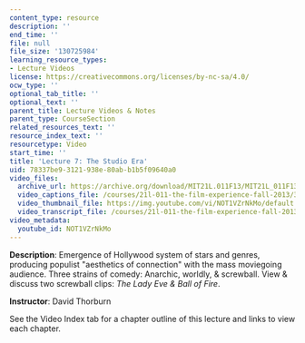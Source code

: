 ```yaml
---
content_type: resource
description: ''
end_time: ''
file: null
file_size: '130725984'
learning_resource_types:
- Lecture Videos
license: https://creativecommons.org/licenses/by-nc-sa/4.0/
ocw_type: ''
optional_tab_title: ''
optional_text: ''
parent_title: Lecture Videos & Notes
parent_type: CourseSection
related_resources_text: ''
resource_index_text: ''
resourcetype: Video
start_time: ''
title: 'Lecture 7: The Studio Era'
uid: 78337be9-3121-938e-80ab-b1b5f09640a0
video_files:
  archive_url: https://archive.org/download/MIT21L.011F13/MIT21L_011F13_L07_300k.mp4
  video_captions_file: /courses/21l-011-the-film-experience-fall-2013/3046c52cc5be5353a963eba5132fc5e3_NOT1VZrNkMo.vtt
  video_thumbnail_file: https://img.youtube.com/vi/NOT1VZrNkMo/default.jpg
  video_transcript_file: /courses/21l-011-the-film-experience-fall-2013/30156a5b144262aea1b1da8ae99593d4_NOT1VZrNkMo.pdf
video_metadata:
  youtube_id: NOT1VZrNkMo
---
```


**Description**: Emergence of Hollywood system of stars and genres, producing populist "aesthetics of connection" with the mass moviegoing audience. Three strains of comedy: Anarchic, worldly, & screwball. View & discuss two screwball clips: _The Lady Eve & Ball of Fire_.

**Instructor**: David Thorburn

See the Video Index tab for a chapter outline of this lecture and links to view each chapter.

